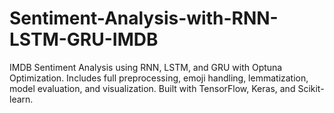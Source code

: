 # Sentiment-Analysis-with-RNN-LSTM-GRU-IMDB
IMDB Sentiment Analysis using RNN, LSTM, and GRU with Optuna Optimization. Includes full preprocessing, emoji handling, lemmatization, model evaluation, and visualization. Built with TensorFlow, Keras, and Scikit-learn.
